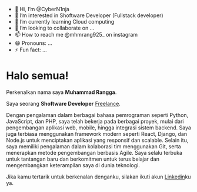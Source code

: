 - 👋 Hi, I’m @CyberN1nja
- 👀 I’m interested in Shoftware Developer (Fullstack developer)
- 🌱 I’m currently learning Cloud computing 
- 💞️ I’m looking to collaborate on ...
- 📫 How to reach me @mhmrang925_ on instagram
- 😄 Pronouns: ...
- ⚡ Fun fact: ...

# Halo semua! 

Perkenalkan nama saya **Muhammad Rangga**.<br>

Saya seorang **Shoftware Developer** [Freelance](https://github.com/CyberN1nja/).<br>

Dengan pengalaman dalam berbagai bahasa pemrograman seperti Python, JavaScript, dan PHP, saya telah bekerja pada berbagai proyek, mulai dari pengembangan aplikasi web, mobile, hingga integrasi sistem backend. Saya juga terbiasa menggunakan framework modern seperti React, Django, dan Node.js untuk menciptakan aplikasi yang responsif dan scalable. Selain itu, saya memiliki pengalaman dalam kolaborasi tim menggunakan Git, serta menerapkan metode pengembangan berbasis Agile. Saya selalu terbuka untuk tantangan baru dan berkomitmen untuk terus belajar dan mengembangkan keterampilan saya di dunia teknologi.

Jika kamu tertarik untuk berkenalan denganku, silakan ikuti akun [Linkedin](https://www.linkedin.com/in/muhammad-rangga-a43458207/)ku ya.
